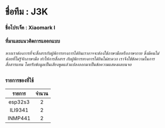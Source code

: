 # ชื่อทีม : J3K
### ชื่อโปรเจ็ค : Xiaomark I
### ที่มาและแนวคิดการแออกแบบ
###### หากเราต้องการที่จะสื่อสารกับผู้พิการทางการได้ยินเราอาจจะต้องใช้ภาษามือหรือภาษากาย ซึ่งมีคนไม่น้อยที่ไม่รู้จักภาษามือ ทำให้การสื่อสาร กับผู้พิการทางการได้ยินไม่สะดวก เราจึงใช้ข้อความในการสื่อสารแทน โดยรับข้อมูลเป็นเสียงพูดแล้วแปลงออกมาเป็นข้อความแสดงผลบนจอ

### รายการของที่ใช้
รายการ  |   จำนวน  |
 :---:  |   :---:  |
esp32s3 |     2    |
ILI9341 |     2    |
INMP441 |     2    |

